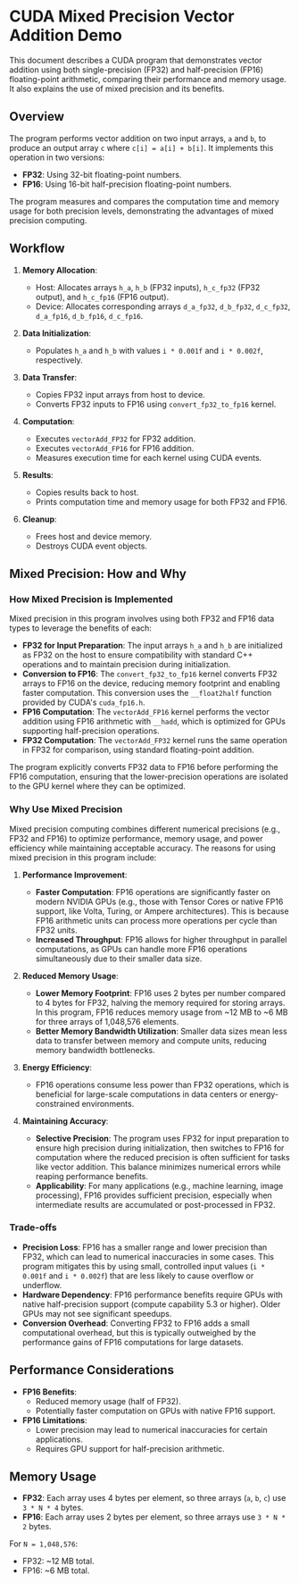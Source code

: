 # CUDA Mixed Precision Vector Addition Demo

This document describes a CUDA program that demonstrates vector addition using both single-precision (FP32) and half-precision (FP16) floating-point arithmetic, comparing their performance and memory usage. It also explains the use of mixed precision and its benefits.

## Overview

The program performs vector addition on two input arrays, `a` and `b`, to produce an output array `c` where `c[i] = a[i] + b[i]`. It implements this operation in two versions:

- **FP32**: Using 32-bit floating-point numbers.
- **FP16**: Using 16-bit half-precision floating-point numbers.

The program measures and compares the computation time and memory usage for both precision levels, demonstrating the advantages of mixed precision computing.

## Workflow

1. **Memory Allocation**:
   - Host: Allocates arrays `h_a`, `h_b` (FP32 inputs), `h_c_fp32` (FP32 output), and `h_c_fp16` (FP16 output).
   - Device: Allocates corresponding arrays `d_a_fp32`, `d_b_fp32`, `d_c_fp32`, `d_a_fp16`, `d_b_fp16`, `d_c_fp16`.

2. **Data Initialization**:
   - Populates `h_a` and `h_b` with values `i * 0.001f` and `i * 0.002f`, respectively.

3. **Data Transfer**:
   - Copies FP32 input arrays from host to device.
   - Converts FP32 inputs to FP16 using `convert_fp32_to_fp16` kernel.

4. **Computation**:
   - Executes `vectorAdd_FP32` for FP32 addition.
   - Executes `vectorAdd_FP16` for FP16 addition.
   - Measures execution time for each kernel using CUDA events.

5. **Results**:
   - Copies results back to host.
   - Prints computation time and memory usage for both FP32 and FP16.

6. **Cleanup**:
   - Frees host and device memory.
   - Destroys CUDA event objects.

## Mixed Precision: How and Why

### How Mixed Precision is Implemented

Mixed precision in this program involves using both FP32 and FP16 data types to leverage the benefits of each:

- **FP32 for Input Preparation**: The input arrays `h_a` and `h_b` are initialized as FP32 on the host to ensure compatibility with standard C++ operations and to maintain precision during initialization.
- **Conversion to FP16**: The `convert_fp32_to_fp16` kernel converts FP32 arrays to FP16 on the device, reducing memory footprint and enabling faster computation. This conversion uses the `__float2half` function provided by CUDA's `cuda_fp16.h`.
- **FP16 Computation**: The `vectorAdd_FP16` kernel performs the vector addition using FP16 arithmetic with `__hadd`, which is optimized for GPUs supporting half-precision operations.
- **FP32 Computation**: The `vectorAdd_FP32` kernel runs the same operation in FP32 for comparison, using standard floating-point addition.

The program explicitly converts FP32 data to FP16 before performing the FP16 computation, ensuring that the lower-precision operations are isolated to the GPU kernel where they can be optimized.

### Why Use Mixed Precision

Mixed precision computing combines different numerical precisions (e.g., FP32 and FP16) to optimize performance, memory usage, and power efficiency while maintaining acceptable accuracy. The reasons for using mixed precision in this program include:

1. **Performance Improvement**:
   - **Faster Computation**: FP16 operations are significantly faster on modern NVIDIA GPUs (e.g., those with Tensor Cores or native FP16 support, like Volta, Turing, or Ampere architectures). This is because FP16 arithmetic units can process more operations per cycle than FP32 units.
   - **Increased Throughput**: FP16 allows for higher throughput in parallel computations, as GPUs can handle more FP16 operations simultaneously due to their smaller data size.

2. **Reduced Memory Usage**:
   - **Lower Memory Footprint**: FP16 uses 2 bytes per number compared to 4 bytes for FP32, halving the memory required for storing arrays. In this program, FP16 reduces memory usage from ~12 MB to ~6 MB for three arrays of 1,048,576 elements.
   - **Better Memory Bandwidth Utilization**: Smaller data sizes mean less data to transfer between memory and compute units, reducing memory bandwidth bottlenecks.

3. **Energy Efficiency**:
   - FP16 operations consume less power than FP32 operations, which is beneficial for large-scale computations in data centers or energy-constrained environments.

4. **Maintaining Accuracy**:
   - **Selective Precision**: The program uses FP32 for input preparation to ensure high precision during initialization, then switches to FP16 for computation where the reduced precision is often sufficient for tasks like vector addition. This balance minimizes numerical errors while reaping performance benefits.
   - **Applicability**: For many applications (e.g., machine learning, image processing), FP16 provides sufficient precision, especially when intermediate results are accumulated or post-processed in FP32.

### Trade-offs

- **Precision Loss**: FP16 has a smaller range and lower precision than FP32, which can lead to numerical inaccuracies in some cases. This program mitigates this by using small, controlled input values (`i * 0.001f` and `i * 0.002f`) that are less likely to cause overflow or underflow.
- **Hardware Dependency**: FP16 performance benefits require GPUs with native half-precision support (compute capability 5.3 or higher). Older GPUs may not see significant speedups.
- **Conversion Overhead**: Converting FP32 to FP16 adds a small computational overhead, but this is typically outweighed by the performance gains of FP16 computations for large datasets.


## Performance Considerations

- **FP16 Benefits**:
  - Reduced memory usage (half of FP32).
  - Potentially faster computation on GPUs with native FP16 support.
- **FP16 Limitations**:
  - Lower precision may lead to numerical inaccuracies for certain applications.
  - Requires GPU support for half-precision arithmetic.

## Memory Usage

- **FP32**: Each array uses 4 bytes per element, so three arrays (`a`, `b`, `c`) use `3 * N * 4` bytes.
- **FP16**: Each array uses 2 bytes per element, so three arrays use `3 * N * 2` bytes.

For `N = 1,048,576`:
- FP32: ~12 MB total.
- FP16: ~6 MB total.
